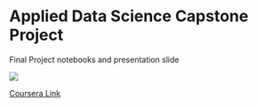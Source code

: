 # Applied Data Science Capstone Project

Final Project notebooks and presentation slide

![](https://cf-courses-data.s3.us.cloud-object-storage.appdomain.cloud/IBM-DS0321EN-SkillsNetwork/labs/module\_1\_L2/images/Falcon9\_rocket_family.svg)


[Coursera Link](https://www.coursera.org/learn/applied-data-science-capstone/home/welcome)
